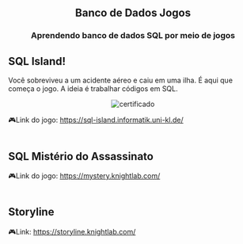 <h2 align="center"> Banco de Dados Jogos </h2>
<h3 align="center"> Aprendendo banco de dados SQL por meio de jogos </h3>

## SQL Island!

Você sobreviveu a um acidente aéreo e caiu em uma ilha. É aqui que começa o jogo. 
A ideia é trabalhar códigos em SQL. 
<div align="center">
  
![certificado](https://user-images.githubusercontent.com/110692074/203088784-fe1aec39-389f-4bde-a1bb-d6239c8d7246.png)
  
</div>

🎮Link do jogo: https://sql-island.informatik.uni-kl.de/
<br><br>

## SQL Mistério do Assassinato
🎮Link do jogo: https://mystery.knightlab.com/
<br><br>

## Storyline
🎮Link: https://storyline.knightlab.com/
